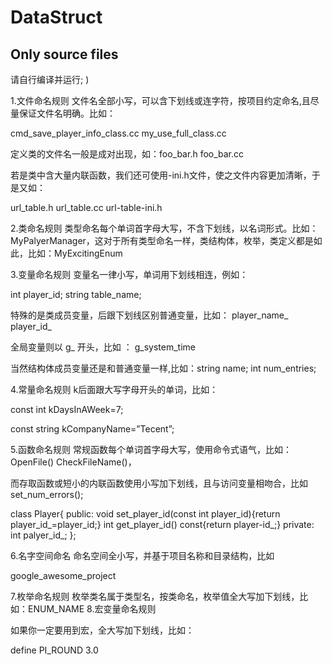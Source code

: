 # DataStruct
## Only source files

请自行编译并运行; )

1.文件命名规则
文件名全部小写，可以含下划线或连字符，按项目约定命名,且尽量保证文件名明确。比如：

cmd_save_player_info_class.cc my_use_full_class.cc

定义类的文件名一般是成对出现，如：foo_bar.h foo_bar.cc

若是类中含大量内联函数，我们还可使用-ini.h文件，使之文件内容更加清晰，于是又如：

url_table.h url_table.cc url-table-ini.h

2.类命名规则
类型命名每个单词首字母大写，不含下划线，以名词形式。比如： MyPalyerManager，这对于所有类型命名一样，类结构体，枚举，类定义都是如此，比如：MyExcitingEnum

3.变量命名规则
变量名一律小写，单词用下划线相连，例如：

int player_id; string table_name;

特殊的是类成员变量，后跟下划线区别普通变量，比如： player_name_ player_id_

全局变量则以 g_ 开头，比如 ： g_system_time

当然结构体成员变量还是和普通变量一样,比如：string name; int num_entries;

4.常量命名规则
k后面跟大写字母开头的单词，比如：

const int kDaysInAWeek=7;

const string kCompanyName=”Tecent”;

5.函数命名规则
常规函数每个单词首字母大写，使用命令式语气，比如：OpenFile() CheckFileName()，

而存取函数或短小的内联函数使用小写加下划线，且与访问变量相吻合，比如 set_num_errors();

class Player{
public:
void set_player_id(const int player_id){return player_id_=player_id;}
int get_player_id() const{return player-id_;}
private:
int palyer_id_;
};

6.名字空间命名
命名空间全小写，并基于项目名称和目录结构，比如

google_awesome_project

7.枚举命名规则
枚举类名属于类型名，按类命名，枚举值全大写加下划线，比如：ENUM_NAME
8.宏变量命名规则

如果你一定要用到宏，全大写加下划线，比如：

define PI_ROUND 3.0